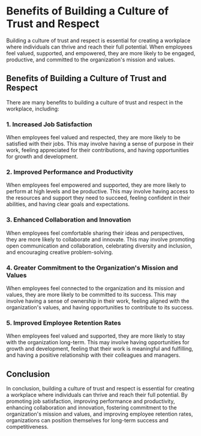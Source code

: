 Benefits of Building a Culture of Trust and Respect
============================================================================

Building a culture of trust and respect is essential for creating a workplace where individuals can thrive and reach their full potential. When employees feel valued, supported, and empowered, they are more likely to be engaged, productive, and committed to the organization's mission and values.

Benefits of Building a Culture of Trust and Respect
---------------------------------------------------

There are many benefits to building a culture of trust and respect in the workplace, including:

### 1. Increased Job Satisfaction

When employees feel valued and respected, they are more likely to be satisfied with their jobs. This may involve having a sense of purpose in their work, feeling appreciated for their contributions, and having opportunities for growth and development.

### 2. Improved Performance and Productivity

When employees feel empowered and supported, they are more likely to perform at high levels and be productive. This may involve having access to the resources and support they need to succeed, feeling confident in their abilities, and having clear goals and expectations.

### 3. Enhanced Collaboration and Innovation

When employees feel comfortable sharing their ideas and perspectives, they are more likely to collaborate and innovate. This may involve promoting open communication and collaboration, celebrating diversity and inclusion, and encouraging creative problem-solving.

### 4. Greater Commitment to the Organization's Mission and Values

When employees feel connected to the organization and its mission and values, they are more likely to be committed to its success. This may involve having a sense of ownership in their work, feeling aligned with the organization's values, and having opportunities to contribute to its success.

### 5. Improved Employee Retention Rates

When employees feel valued and supported, they are more likely to stay with the organization long-term. This may involve having opportunities for growth and development, feeling that their work is meaningful and fulfilling, and having a positive relationship with their colleagues and managers.

Conclusion
----------

In conclusion, building a culture of trust and respect is essential for creating a workplace where individuals can thrive and reach their full potential. By promoting job satisfaction, improving performance and productivity, enhancing collaboration and innovation, fostering commitment to the organization's mission and values, and improving employee retention rates, organizations can position themselves for long-term success and competitiveness.

